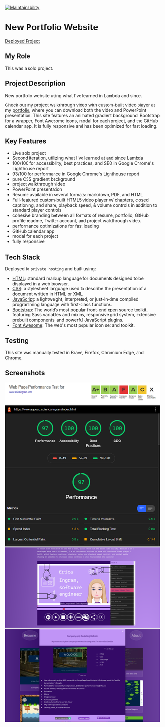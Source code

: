 [![Maintainability](https://api.codeclimate.com/v1/badges/8c0b687ab7df57e8380e/maintainability)](https://codeclimate.com/github/evoingram/newPortfolio/maintainability)

# New Portfolio Website

[Deployed Project](http://www.ericaingram.com)

## My Role

This was a solo project.

## Project Description

New portfolio website using what I've learned in Lambda and since.

Check out my project walkthrough video with custom-built video player at my [portfolio](http://www.ericaingram.com), where you can download both the video and PowerPoint presentation.  This site features an animated gradient background, Bootstrap for a wrapper, Font Awesome icons, modal for each project, and the GitHub calendar app.  It is fully responsive and has been optimized for fast loading.

## Key Features

- Live solo project
- Second iteration, utilizing what I've learned at and since Lambda
- 100/100 for accessibility, best practices, and SEO in Google Chrome's Lighthouse report
- 93/100 for performance in Google Chrome's Lighthouse report
- pure CSS gradient background
- project walkthrough video
- PowerPoint presentation
- Resume available in several formats:  markdown, PDF, and HTML
- Full-featured custom-built HTML5 video player w/ chapters, closed captioning, and share, playback speed, & volume controls in addition to standard player controls
- cohesive branding between all formats of resume, portfolio, GitHub profile readme, Twitter account, and project walkthrough video.
- performance optimizations for fast loading
- GitHub calendar app
- modal for each project
- fully responsive

## Tech Stack

Deployed to `private hosting` and built using:

- [HTML](https://en.wikipedia.org/wiki/HTML): standard markup language for documents designed to be displayed in a web browser.
- [CSS](https://developer.mozilla.org/en-US/docs/Web/CSS):  a stylesheet language used to describe the presentation of a document written in HTML or XML.
- [JavaScript](https://developer.mozilla.org/en-US/docs/Web/javascript):  a lightweight, interpreted, or just-in-time compiled programming language with first-class functions.
- [Bootstrap](https://getbootstrap.com/):  The world’s most popular front-end open source toolkit, featuring Sass variables and mixins, responsive grid system, extensive prebuilt components, and powerful JavaScript plugins.
- [Font Awesome](https://fontawesome.com/):  The web's most popular icon set and toolkit.

## Testing

This site was manually tested in Brave, Firefox, Chromium Edge, and Chrome.

## Screenshots

![Picture of Optimization Grades](img/projects/projectpicture-portfolio3-optimization.png)
![Picture of Lighthouse Report](img/projects/projectpicture-portfolio4-lighthouse.png)
![Picture of Video Player](img/projects/projectpicture-portfolio1-videoPlayer.png)
![Picture of Modal](img/projects/projectpicture-portfolio2-modal.png)
